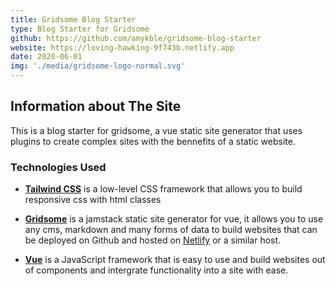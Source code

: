 ```yaml
---
title: Gridsome Blog Starter
type: Blog Starter for Gridsome
github: https://github.com/amykble/gridsome-blog-starter
website: https://loving-hawking-9f743b.netlify.app
date: 2020-06-01
img: './media/gridsome-logo-normal.svg'
---
```


## Information about The Site

This is a blog starter for gridsome, a vue static site generator that uses plugins to create complex sites with the bennefits of a static website.

### Technologies Used

- **[Tailwind CSS](https://tailwindcss.com)**
  is a low-level CSS framework that allows you to build responsive css with html classes

- **[Gridsome](https://gridsome.org)**
  is a jamstack static site generator for vue, it allows you to use any cms, markdown and many forms of data to build websites that can be deployed on Github and hosted on [Netlify](https://www.netlify.com) or a similar host.

- **[Vue](https://vuejs.org)**
  is a JavaScript framework that is easy to use and build websites out of components and intergrate functionality into a site with ease.
